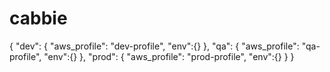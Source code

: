 # cabbie

{
    "dev": {
        "aws_profile": "dev-profile",
        "env":{}
    },
    "qa": {
        "aws_profile": "qa-profile",
        "env":{}
    },
    "prod": {
        "aws_profile": "prod-profile",
        "env":{}
    }
}
